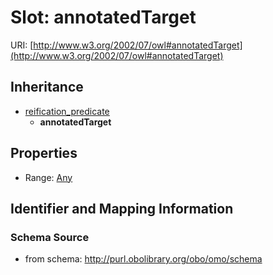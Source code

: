 # Slot: annotatedTarget

URI: [http://www.w3.org/2002/07/owl#annotatedTarget](http://www.w3.org/2002/07/owl#annotatedTarget)




## Inheritance

* [reification_predicate](reification_predicate.md)
    * **annotatedTarget**



## Properties

 * Range: [Any](Any.md)



## Identifier and Mapping Information







### Schema Source


* from schema: http://purl.obolibrary.org/obo/omo/schema



